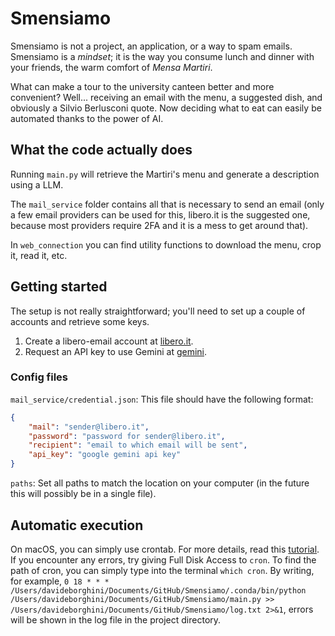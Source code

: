 # Smensiamo
Smensiamo is not a project, an application, or a way to spam emails. Smensiamo is a _mindset_; it is the way you consume lunch and dinner with your friends, the warm comfort of _Mensa Martiri_.

What can make a tour to the university canteen better and more convenient? Well... receiving an email with the menu, a suggested dish, and obviously a Silvio Berlusconi quote. Now deciding what to eat can easily be automated thanks to the power of AI.

## What the code actually does
Running `main.py` will retrieve the Martiri's menu and generate a description using a LLM.

The `mail_service` folder contains all that is necessary to send an email (only a few email providers can be used for this, libero.it is the suggested one, because most providers require 2FA and it is a mess to get around that).

In `web_connection` you can find utility functions to download the menu, crop it, read it, etc.

## Getting started
The setup is not really straightforward; you'll need to set up a couple of accounts and retrieve some keys.

1. Create a libero-email account at [libero.it](https://registrazione.libero.it/?service_id=hp&ref=hp-hd).
2. Request an API key to use Gemini at [gemini](https://aistudio.google.com/app/apikey).

### Config files
`mail_service/credential.json`: This file should have the following format:

```json
{
    "mail": "sender@libero.it",
    "password": "password for sender@libero.it",
    "recipient": "email to which email will be sent",
    "api_key": "google gemini api key"
}
```

`paths`: Set all paths to match the location on your computer (in the future this will possibly be in a single file).

## Automatic execution
On macOS, you can simply use crontab. For more details, read this [tutorial](https://hackernoon.com/automate-python-scripts-on-mac-a-step-by-step-guide-to-scheduling-with-crontab). If you encounter any errors, try giving Full Disk Access to `cron`. To find the path of cron, you can simply type into the terminal `which cron`. By writing, for example, `0 18 * * * /Users/davideborghini/Documents/GitHub/Smensiamo/.conda/bin/python /Users/davideborghini/Documents/GitHub/Smensiamo/main.py >> /Users/davideborghini/Documents/GitHub/Smensiamo/log.txt 2>&1`, errors will be shown in the log file in the project directory.
